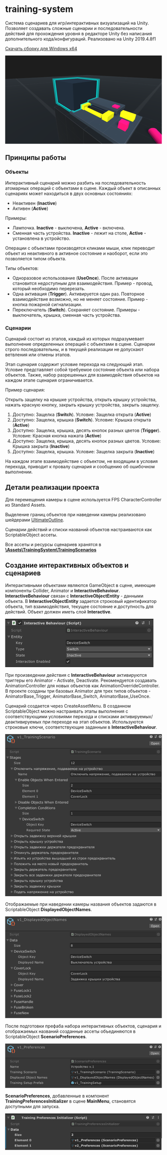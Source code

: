 # training-system

Cистема сценариев для игр/интерактивных визуализаций на Unity.
Позволяет создавать сложные сценарии и последовательности действий для прохождения уровня в редакторе Unity без написания дополнительного кода/конфигураций.
Реализовано на Unity 2019.4.8f1

[Скачать сборку для Windows x64](https://github.com/aisus/training-system/releases/tag/v1.0)

![alt text](/readme-images/TitleImage.png "TitleImage")

## Принципы работы
### Объекты
Интерактивный сценарий можно разбить на последовательность атомарных операций с объектами в сцене. 
Каждый объект в описанных сценариях может находиться в двух основных состояниях:

* Неактивен (__Inactive__)
* Активен (__Active__)

Примеры: 
* Лампочка. __Inactive__ - выключена, __Active__ - включена.
* Сменная часть устройства. __Inactive__ - лежит на столе, __Active__ - установлена в устройство. 

Операции с объектами производятся кликами мыши, клик переводит объект из неактивного в активное состояние и наоборот, если это позволяется типом объекта.

Типы объектов:
* Одноразовое использование (__UseOnce__). После активации становится недоступным для взаимодействия. Пример - провод, который необходимо перерезать.
* Одна активация (__Trigger__). Активируется один раз. Повторное взаимодействие возможно, но не меняет состояние. Пример - кнопка пожарной сигнализации.
* Переключатель (__Switch__). Сохраняет состояние. Примеры - выключатель, крышка, сменная часть устройства.

### Cценарии 

Сценарий состоит из этапов, каждый из которых подразумевает выполнение определенных операций с объектами в сцене. 
Сценарии строго последовательны, и в текущей реализации не допускают ветвления или отмены этапов. 

Этап сценария содержит условие перехода на следующий этап. Условие представляет собой требуемое состояние объекта или набора объектов. Также, набор разрешенных для взаимодействия объектов на каждом этапе сценария ограничивается. 

Пример сценария:

Открыть защелку на крышке устройства, открыть крышку устройства, нажать красную кнопку, закрыть крышку устройства, закрыть защелку. 
1. Доступно: Защелка (__Switch__). Условие: Защелка открыта (__Active__)
1. Доступно: Защелка, крышка (__Switch__). Условие: Крышка открыта (__Active__)
1. Доступно: Защелка, крышка, десять кнопок разных цветов (__Trigger__). Условие: Красная кнопка нажата (__Active__)
1. Доступно: Защелка, крышка, десять кнопок разных цветов. Условие: Крышка закрыта (__Inactive__)
1. Доступно: Защелка, крышка. Условие: Защелка закрыта (__Inactive__)

На каждом этапе взаимодействие с объектом, не входящим в условия перехода, приводит к провалу сценария и сообщению об ошибочном выполнении.

## Детали реализации проекта

Для перемещения камеры в сцене используется FPS CharacterController из Standard Assets. 

Выделение границ объектов при наведении камеры реализовано шейдерами [UltimateOutline](https://github.com/Shrimpey/UltimateOutline).

Сценарии действий и списки названий объектов настраиваются как ScriptableObject ассеты.

Все ассеты и ресурсы сценариев хранятся в [__\Assets\TrainingSystem\TrainingScenarios__](https://github.com/aisus/training-system/tree/master/Assets/TrainingSystem/TrainingScenarios)



## Создание интерактивных объектов и сценариев

Интерактивными объектами являются GameObject в сцене, имеющие компоненты Collider, Animator и __InteractiveBehaviour__. __InteractiveBehaviour__ связан с __InteractiveObjectEntity__ - данными объекта. В __InteractiveObjectEntity__ задается строковый идентификатор объекта, тип взаимодействия, текущее состояние и доступность для действий. Объект должен иметь слой __Interactive__. 

![alt text](/readme-images/InteractiveBehaviour.png "InteractiveBehaviour")

При произведении действия с __InteractiveBehaviour__ активируются триггеры его Animator - Activate, Deactivate. Рекомендуется создавать AnimationController для новых объектов как AnimationOverrideController. В проекте созданы три базовых Animator для трех типов объектов - AnimatorBase_Trigger, AnimatorBase_Switch, AnimatorBase_UseOnce.

Сценарий создается через CreateAssetMenu.
В созданном ScriptableObject можно настраивать этапы выполнения с соответствующими условиями перехода и списками активируемых/деактивируемых при переходе на этап объектов. Используются строковые ключи, соответствующие заданным в __InteractiveBehaviour__.

![alt text](/readme-images/TrainingScenario.png "TrainingScenario")

Отображаемые при наведении камеры названия объектов задаются в ScriptableObject __DisplayedObjectNames__. 

![alt text](/readme-images/DisplayedObjectNames.png "DisplayedObjectNames")

После подготовки префаба набора интерактивных объектов, сценария и отображаемых названий созданные ассеты объединяются в ScriptableObject __ScenarioPreferences__.

![alt text](/readme-images/Preferences.png "ScenarioPreferences")

__ScenarioPreferences__, добавленные в компонент __TrainingPreferencesInitializer__ в сцене __MainMenu__, становятся доступными для запуска. 

![alt text](/readme-images/Initializer.png "PreferencesInitializer")




